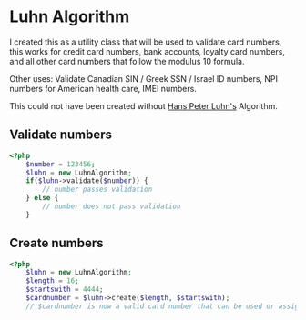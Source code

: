 # Luhn Algorithm
I created this as a utility class that will be used to validate card numbers, this works for credit card numbers, bank accounts, loyalty card numbers, and all other card numbers that follow the modulus 10 formula.

Other uses: Validate Canadian SIN / Greek SSN / Israel ID numbers, NPI numbers for American health care, IMEI numbers.

This could not have been created without [Hans Peter Luhn's](https://en.wikipedia.org/wiki/Luhn_algorithm) Algorithm.

## Validate numbers
```php
<?php
	$number = 123456;
	$luhn = new LuhnAlgorithm;
	if($luhn->validate($number)) {
		// number passes validation
	} else {
		// number does not pass validation
	}
```

## Create numbers
```php
<?php
	$luhn = new LuhnAlgorithm;
	$length = 16;
	$startswith = 4444;
	$cardnumber = $luhn->create($length, $startswith);
	// $cardnumber is now a valid card number that can be used or assigned
```
